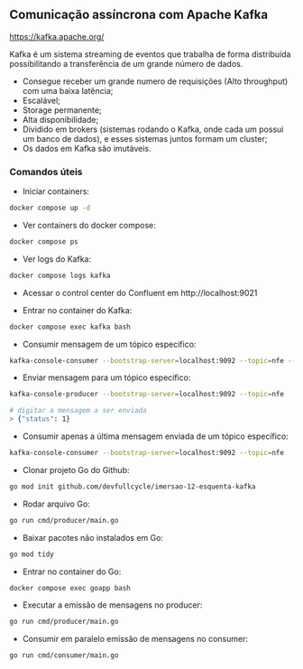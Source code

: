 ## Comunicação assíncrona com Apache Kafka

https://kafka.apache.org/

Kafka é um sistema streaming de eventos que trabalha de forma distribuída possibilitando a transferência de um grande número de dados.

- Consegue receber um grande numero de requisições (Alto throughput) com uma baixa latência;
- Escalável;
- Storage permanente;
- Alta disponibilidade;
- Dividido em brokers (sistemas rodando o Kafka, onde cada um possui um banco de dados), e esses sistemas juntos formam um cluster;
- Os dados em Kafka são imutáveis.

### Comandos úteis

- Iniciar containers:
````bash
docker compose up -d
````

- Ver containers do docker compose:
````bash
docker compose ps
````

- Ver logs do Kafka:
````bash
docker compose logs kafka
````

- Acessar o control center do Confluent em http://localhost:9021

- Entrar no container do Kafka:
````bash
docker compose exec kafka bash
````

- Consumir mensagem de um tópico específico:
````bash
kafka-console-consumer --bootstrap-server=localhost:9092 --topic=nfe --from-beginning
````

- Enviar mensagem para um tópico específico:
````bash
kafka-console-producer --bootstrap-server=localhost:9092 --topic=nfe

# digitar a mensagem a ser enviada
> {"status": 1}
````

- Consumir apenas a última mensagem enviada de um tópico específico:
````bash
kafka-console-consumer --bootstrap-server=localhost:9092 --topic=nfe
````

- Clonar projeto Go do Github:
````bash
go mod init github.com/devfullcycle/imersao-12-esquenta-kafka
````

- Rodar arquivo Go:
````bash
go run cmd/producer/main.go
````

- Baixar pacotes não instalados em Go:
````bash
go mod tidy
````

- Entrar no container do Go:
````bash
docker compose exec goapp bash
````

- Executar a emissão de mensagens no producer:
````bash
go run cmd/producer/main.go 
````

- Consumir em paralelo emissão de mensagens no consumer:
````bash
go run cmd/consumer/main.go 
````